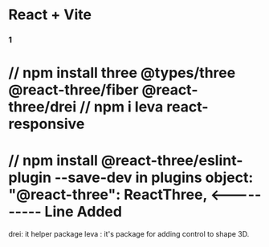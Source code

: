 # React + Vite

### 1

// npm install three @types/three @react-three/fiber @react-three/drei
// npm i leva react-responsive
===========
// npm install @react-three/eslint-plugin --save-dev
in plugins object:
"@react-three": ReactThree, <---------- Line Added
==========
drei: it helper package
leva : it's package for adding control to shape 3D.
